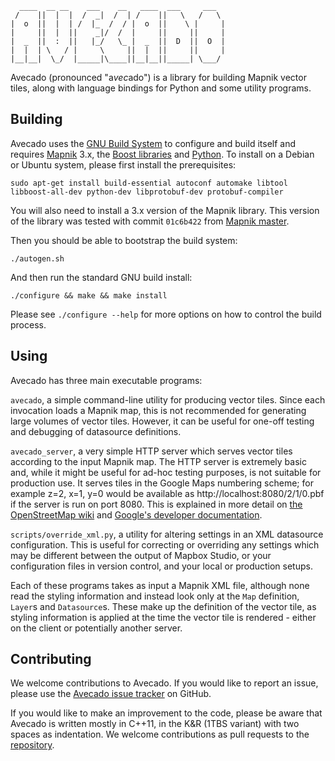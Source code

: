       ____  __ __    ___    __   ____  ___     ___
     /    ||  |  |  /  _|  /  | /    ||   \   /   \
    |  o  ||  |  | /  |_  /  / |  o  ||    \ |     |
    |     ||  |  ||    _|/  /  |     ||     ||     |
    |  _  ||  :  ||   |_/   \_ |  _  ||  D  ||  O  |
    |  |  | \   / |     \     ||  |  ||     ||     |
    |__|__|  \_/  |_____|\____||__|__||_____| \___/


Avecado (pronounced "a*vec*ado") is a library for building Mapnik vector tiles, along with language bindings for Python and some utility programs.

Building
--------

Avecado uses the [GNU Build System](http://www.gnu.org/software/automake/manual/html_node/GNU-Build-System.html) to configure and build itself and requires [Mapnik](http://mapnik.org/) 3.x, the [Boost libraries](http://boost.org/) and [Python](http://python.org/). To install on a Debian or Ubuntu system, please first install the prerequisites:

    sudo apt-get install build-essential autoconf automake libtool libboost-all-dev python-dev libprotobuf-dev protobuf-compiler

You will also need to install a 3.x version of the Mapnik library. This version of the library was tested with commit `01c6b422` from [Mapnik master](https://github.com/mapnik/mapnik).

Then you should be able to bootstrap the build system:

    ./autogen.sh

And then run the standard GNU build install:

    ./configure && make && make install

Please see `./configure --help` for more options on how to control the build process.

Using
-----

Avecado has three main executable programs:

`avecado`, a simple command-line utility for producing vector tiles. Since each invocation loads a Mapnik map, this is not recommended for generating large volumes of vector tiles. However, it can be useful for one-off testing and debugging of datasource definitions.

`avecado_server`, a very simple HTTP server which serves vector tiles according to the input Mapnik map. The HTTP server is extremely basic and, while it might be useful for ad-hoc testing purposes, is not suitable for production use. It serves tiles in the Google Maps numbering scheme; for example z=2, x=1, y=0 would be available as http://localhost:8080/2/1/0.pbf if the server is run on port 8080. This is explained in more detail on [the OpenStreetMap wiki](http://wiki.openstreetmap.org/wiki/Slippy_map_tilenames) and [Google's developer documentation](https://developers.google.com/maps/documentation/javascript/v2/overlays#Google_Maps_Coordinates).

`scripts/override_xml.py`, a utility for altering settings in an XML datasource configuration. This is useful for correcting or overriding any settings which may be different between the output of Mapbox Studio, or your configuration files in version control, and your local or production setups.

Each of these programs takes as input a Mapnik XML file, although none read the styling information and instead look only at the `Map` definition, `Layer`s and `Datasource`s. These make up the definition of the vector tile, as styling information is applied at the time the vector tile is rendered - either on the client or potentially another server.

Contributing
------------

We welcome contributions to Avecado. If you would like to report an issue, please use the [Avecado issue tracker](https://github.com/MapQuest/avecado/issues) on GitHub.

If you would like to make an improvement to the code, please be aware that Avecado is written mostly in C++11, in the K&R (1TBS variant) with two spaces as indentation. We welcome contributions as pull requests to the [repository](https://github.com/MapQuest/avecado).

